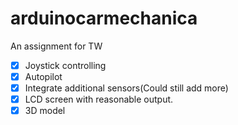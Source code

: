 # arduinocarmechanica

An assignment for TW


- [x] Joystick controlling
- [x] Autopilot
- [x] Integrate additional sensors(Could still add more)
- [x] LCD screen with reasonable output.
- [x] 3D model

